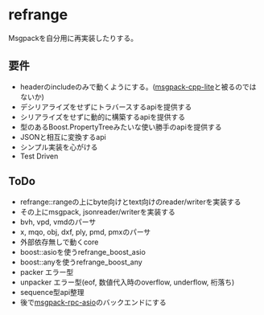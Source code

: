 refrange
========
Msgpackを自分用に再実装したりする。

要件
----
* headerのincludeのみで動くようにする。([msgpack-cpp-lite](https://code.google.com/p/msgpack-cpp-lite/)と被るのではないか)
* デシリアライズをせずにトラバースするapiを提供する
* シリアライズをせずに動的に構築するapiを提供する
* 型のあるBoost.PropertyTreeみたいな使い勝手のapiを提供する
* JSONと相互に変換するapi
* シンプル実装を心がける
* Test Driven

ToDo
----
* refrange::rangeの上にbyte向けとtext向けのreader/writerを実装する
* その上にmsgpack, jsonreader/writerを実装する
* bvh, vpd, vmdのパーサ
* x, mqo, obj, dxf, ply, pmd, pmxのパーサ
* 外部依存無しで動くcore
* boost::asioを使うrefrange_boost_asio 
* boost::anyを使うrefrange_boost_any
* packer エラー型
* unpacker エラー型(eof, 数値代入時のoverflow, underflow, 桁落ち)
* sequence型api整理
* 後で[msgpack-rpc-asio](https://github.com/ousttrue/msgpack-rpc-asio)のバックエンドにする
